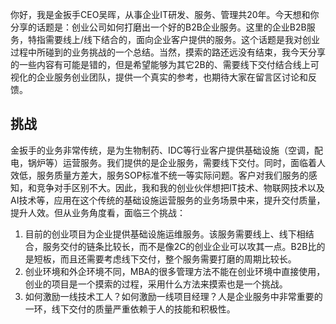 你好，我是金扳手CEO吴晖，从事企业IT研发、服务、管理共20年。今天想和你分享的话题是：创业公司如何打磨出一个好的B2B企业服务。这里的企业B2B服务，特指需要线上/线下结合的，面向企业客户提供的服务。这个话题是我对创业过程中所碰到的业务挑战的一个总结。当然，摸索的路还远没有结束，我今天分享的一些内容有可能是错的，但是希望能够为其它2B的、需要线下交付结合线上可视化的企业服务创业团队，提供一个真实的参考，也期待大家在留言区讨论和反馈。

## 挑战

金扳手的业务非常传统，是为生物制药、IDC等行业客户提供基础设施（空调，配电，锅炉等）运营服务。我们提供的是企业服务，需要线下交付。同时，面临着人效低，服务质量方差大，服务SOP标准不统一等实际问题。客户对我们服务的感知，和竞争对手区别不大。因此，我和我的创业伙伴想把IT技术、物联网技术以及AI技术等，应用在这个传统的基础设施运营服务的业务场景中来，提升交付质量，提升人效。但从业务角度看，面临三个挑战：

1. 目前的创业项目为企业提供基础设施运维服务。该服务需要线上、线下相结合，服务交付的链条比较长，而不是像2C的创业企业可以攻其一点。B2B比的是短板，而且还需要考虑线下交付，整个服务需要打磨的周期比较长。
2. 创业环境和外企环境不同，MBA的很多管理方法不能在创业环境中直接使用，创业的项目是一个摸索的过程，采用什么方法来摸索也是一个挑战。
3. 如何激励一线技术工人？如何激励一线项目经理？人是企业服务中非常重要的一环，线下交付的质量严重依赖于人的技能和积极性。